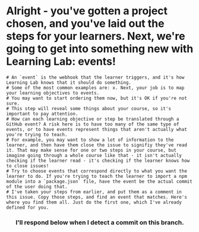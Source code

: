  # Alright - you've gotten a project chosen, and you've laid out the steps for your learners. Next, we're going to get into something new with Learning Lab: events!
    # An `event` is the webhook that the learner triggers, and it's how Learning Lab knows that it should do something.
    # Some of the most common examples are: x. Next, your job is to map your learning objectives to events. 
    # You may want to start ordering them now, but it's OK if you're not sure.
    # This step will reveal some things about your course, so it's important to pay attention.
    # How can each learning objective or step be translated through a GitHub event? A risk here is to have too many of the same type of events, or to have events represent things that aren't actually what you're trying to teach.
    # For example, you may want to show a lot of information to the learner, and then have them close the issue to signifiy they've read it. That may make sense for one or two steps in your course, but imagine going through a whole course like that - it isn't actually checking if the learner read - it's checking if the learner knows how to close issues!
    # Try to choose events that correspond directly to what you want the learner to do. If you're trying to teach the learner to import a npm module into a `package.json` file, have the event be the actual commit of the user doing that.
    # I've taken your steps from earlier, and put them as a comment in this issue. Copy those steps, and find an event that matches. Here's where you find them all. Just do the first one, which I've already defined for you.

<h3 align="center">I'll respond below when I detect a commit on this branch.</h3>
